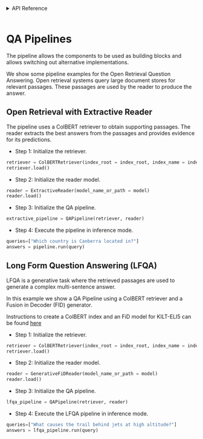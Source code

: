<!-- START sphinx doc instructions - DO NOT MODIFY next code, please -->
<details>
<summary>API Reference</summary>    

```{eval-rst}

.. autosummary::
    :toctree: _autosummary
    :template: custom-module-template.rst
    :recursive:
   
    primeqa.pipelines

```
</details>          
<br>
<!-- END sphinx doc instructions - DO NOT MODIFY above code, please --> 

# QA Pipelines

The pipeline allows the components to be used as building blocks and allows switching out alternative implementations.  

We show some pipeline examples for the Open Retrieval Question Answering. Open retrieval systems query large document stores for relevant passages. These passages are used by the reader to produce the answer.

## Open Retrieval with Extractive Reader

The pipeline uses a ColBERT retriever to obtain supporting passages. The reader extracts the best answers from the passages and provides evidence for its predictions.

- Step 1:  Initialize the retriever.

```python
retriever = ColBERTRetriever(index_root = index_root, index_name = index_name, collection = collection, max_num_documents = 3)
retriever.load()
```

- Step 2:  Initialize the reader model. 

```python
reader = ExtractiveReader(model_name_or_path = model)
reader.load()
```

- Step 3:  Initialize the QA pipeline. 

```python
extractive_pipeline = QAPipeline(retriever, reader)
```

- Step 4:  Execute the pipeline in inference mode. 

```python
queries=["Which country is Canberra located in?"]
answers = pipeline.run(query)
```

## Long Form Question Answering (LFQA) 

LFQA is a generative task where the retrieved passages are used to generate a complex multi-sentence answer.

In this example we show a QA Pipeline using a ColBERT retriever and a Fusion in Decoder (FID) generator.

Instructions to create a ColBERT index and an FiD model for KILT-ELI5 can be found [here](https://github.com/primeqa/primeqa/blob/main/examples/lfqa/README.md)

- Step 1:  Initialize the retriever.

```python
retriever = ColBERTRetriever(index_root = index_root, index_name = index_name, collection = collection, max_num_documents = 3)
retriever.load()
```

- Step 2:  Initialize the reader model. 

```python
reader = GenerativeFiDReader(model_name_or_path = model)
reader.load()
```

- Step 3:  Initialize the QA pipeline. 

```python
lfqa_pipeline = QAPipeline(retriever, reader)
```

- Step 4:  Execute the LFQA pipeline in inference mode. 

```python
queries=["What causes the trail behind jets at high altitude?"]
answers = lfqa_pipeline.run(query)
```